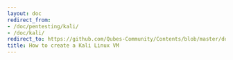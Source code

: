```yaml
---
layout: doc
redirect_from:
- /doc/pentesting/kali/
- /doc/kali/
redirect_to: https://github.com/Qubes-Community/Contents/blob/master/docs/os/pentesting/kali.md
title: How to create a Kali Linux VM
---
```

